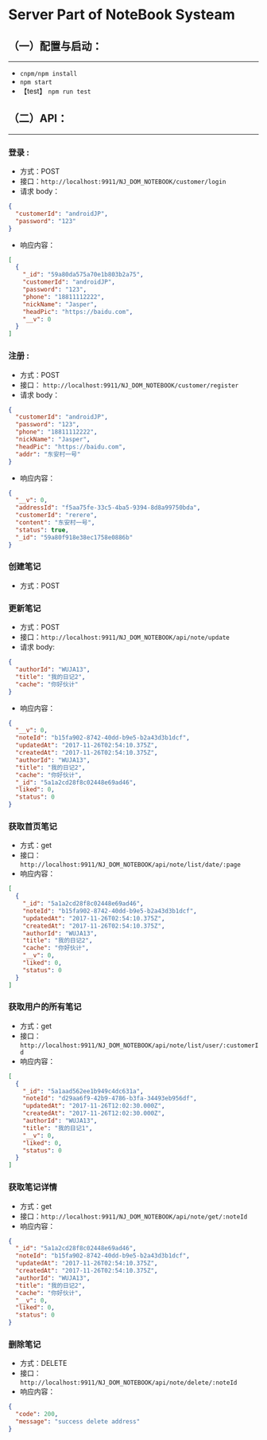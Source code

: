 # Server Part of NoteBook Systeam

## （一）配置与启动：
---
* `cnpm/npm install`
* `npm start`
* 【test】 `npm run test`

## （二）API：
---
### 登录 :

* 方式：POST
* 接口：`http://localhost:9911/NJ_DOM_NOTEBOOK/customer/login`
* 请求 body：

```json
{
  "customerId": "androidJP",
  "password": "123"
}
```

* 响应内容：

```json
[
  {
    "_id": "59a80da575a70e1b803b2a75",
    "customerId": "androidJP",
    "password": "123",
    "phone": "18811112222",
    "nickName": "Jasper",
    "headPic": "https://baidu.com",
    "__v": 0
  }
]
```

### 注册 :

* 方式：POST
* 接口： `http://localhost:9911/NJ_DOM_NOTEBOOK/customer/register`
* 请求 body：

```json
{
  "customerId": "androidJP",
  "password": "123",
  "phone": "18811112222",
  "nickName": "Jasper",
  "headPic": "https://baidu.com",
  "addr": "东安村一号"
}
```

* 响应内容：

```json
{
  "__v": 0,
  "addressId": "f5aa75fe-33c5-4ba5-9394-8d8a99750bda",
  "customerId": "rerere",
  "content": "东安村一号",
  "status": true,
  "_id": "59a80f918e38ec1758e0886b"
}
```

### 创建笔记

* 方式：POST

### 更新笔记

* 方式：POST
* 接口：`http://localhost:9911/NJ_DOM_NOTEBOOK/api/note/update`
* 请求 body:

```json
{
  "authorId": "WUJA13",
  "title": "我的日记2",
  "cache": "你好伙计"
}
```

* 响应内容：

```json
{
  "__v": 0,
  "noteId": "b15fa902-8742-40dd-b9e5-b2a43d3b1dcf",
  "updatedAt": "2017-11-26T02:54:10.375Z",
  "createdAt": "2017-11-26T02:54:10.375Z",
  "authorId": "WUJA13",
  "title": "我的日记2",
  "cache": "你好伙计",
  "_id": "5a1a2cd28f8c02448e69ad46",
  "liked": 0,
  "status": 0
}
```

### 获取首页笔记

* 方式：get
* 接口：`http://localhost:9911/NJ_DOM_NOTEBOOK/api/note/list/date/:page`
* 响应内容：

```json
[
  {
    "_id": "5a1a2cd28f8c02448e69ad46",
    "noteId": "b15fa902-8742-40dd-b9e5-b2a43d3b1dcf",
    "updatedAt": "2017-11-26T02:54:10.375Z",
    "createdAt": "2017-11-26T02:54:10.375Z",
    "authorId": "WUJA13",
    "title": "我的日记2",
    "cache": "你好伙计",
    "__v": 0,
    "liked": 0,
    "status": 0
  }
]
```

### 获取用户的所有笔记

* 方式：get
* 接口：`http://localhost:9911/NJ_DOM_NOTEBOOK/api/note/list/user/:customerId`
* 响应内容：

```json
[
  {
    "_id": "5a1aad562ee1b949c4dc631a",
    "noteId": "d29aa6f9-42b9-4786-b3fa-34493eb956df",
    "updatedAt": "2017-11-26T12:02:30.000Z",
    "createdAt": "2017-11-26T12:02:30.000Z",
    "authorId": "WUJA13",
    "title": "我的日记1",
    "__v": 0,
    "liked": 0,
    "status": 0
  }
]
```

### 获取笔记详情

* 方式：get
* 接口：`http://localhost:9911/NJ_DOM_NOTEBOOK/api/note/get/:noteId`
* 响应内容：

```json
{
  "_id": "5a1a2cd28f8c02448e69ad46",
  "noteId": "b15fa902-8742-40dd-b9e5-b2a43d3b1dcf",
  "updatedAt": "2017-11-26T02:54:10.375Z",
  "createdAt": "2017-11-26T02:54:10.375Z",
  "authorId": "WUJA13",
  "title": "我的日记2",
  "cache": "你好伙计",
  "__v": 0,
  "liked": 0,
  "status": 0
}
```

### 删除笔记

* 方式：DELETE
* 接口： `http://localhost:9911/NJ_DOM_NOTEBOOK/api/note/delete/:noteId`
* 响应内容：

```json
{
  "code": 200,
  "message": "success delete address"
}
```
